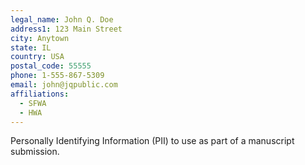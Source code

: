 ```yaml
---
legal_name: John Q. Doe
address1: 123 Main Street
city: Anytown
state: IL
country: USA
postal_code: 55555
phone: 1-555-867-5309
email: john@jqpublic.com
affiliations:
  - SFWA
  - HWA
---
```

Personally Identifying Information (PII) to use as part of a manuscript submission.
